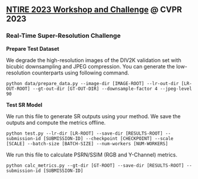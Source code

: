 ## [NTIRE 2023 Workshop and Challenge](https://cvlai.net/ntire/2023/) @ CVPR 2023
### Real-Time Super-Resolution Challenge


**Prepare Test Dataset**

We degrade the high-resolution images of the DIV2K validation set with bicubic downsampling and JPEG compression. You can generate the low-resolution counterparts using following command.

````
python data/prepare_data.py --image-dir [IMAGE-ROOT] --lr-out-dir [LR-OUT-ROOT] --gt-out-dir [GT-OUT-DIR] --downsample-factor 4 --jpeg-level 90
````

**Test SR Model**

We run this file to generate SR outputs using your method. We save the outputs and compute the metrics offline.
````
python test.py --lr-dir [LR-ROOT] --save-dir [RESULTS-ROOT] --submission-id [SUBMISSION-ID] --checkpoint [CHECKPOINT] --scale [SCALE] --batch-size [BATCH-SIZE] --num-workers [NUM-WORKERS]
````

We run this file to calculate PSRN/SSIM (RGB and Y-Channel) metrics.
````
python calc_metrics.py --gt-dir [GT-ROOT] --save-dir [RESULTS-ROOT] --submission-id [SUBMISSION-ID]
````
